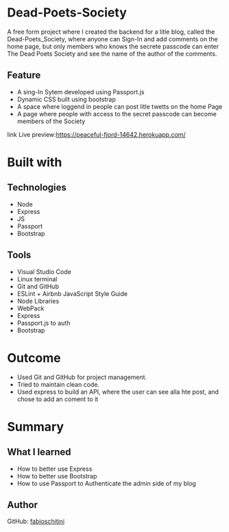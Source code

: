 # Dead-Poets-Society




A free form project where I created the backend for a litle blog, called the Dead-Poets_Society, where anyone can Sign-In and add comments on the home page, but only
members who knows the secrete passcode can enter The Dead Poets Society and see the name of the author of the comments.
## Feature
* A sing-In Sytem developed using Passport.js
* Dynamic CSS  built using  bootstrap
* A space where loggend in people can post litle twetts on the home Page
* A page where people with access to the secret passcode can become members of the Society

link Live preview:https://peaceful-fjord-14642.herokuapp.com/

# Built with

## Technologies

* Node
* Express
* JS
* Passport
* Bootstrap



## Tools

* Visual Studio Code
* Linux terminal
* Git and GitHub
* ESLint + Airbnb JavaScript Style Guide
* Node Libraries
* WebPack
* Express
* Passport.js to auth
* Bootstrap


# Outcome
* Used Git and GitHub for project management.
* Tried to maintain clean code.
* Used express to build an API, where the user can see alla hte post, and chose to add an coment to it


# Summary

## What I learned

* How to better use Express
* How to better use Bootstrap
* How to use Passport to Authenticate the admin side of my blog

## Author

GitHub: [fabioschitini](https://github.com/fabioschitini)

